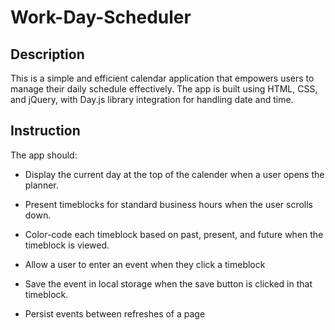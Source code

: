 # Work-Day-Scheduler

## Description
This is a simple and efficient calendar application that empowers users to manage their daily schedule effectively. The app is built using HTML, CSS, and jQuery, with Day.js library integration for handling date and time.

## Instruction

The app should:

* Display the current day at the top of the calender when a user opens the planner.
 
* Present timeblocks for standard business hours when the user scrolls down.
 
* Color-code each timeblock based on past, present, and future when the timeblock is viewed.
 
* Allow a user to enter an event when they click a timeblock

* Save the event in local storage when the save button is clicked in that timeblock.

* Persist events between refreshes of a page